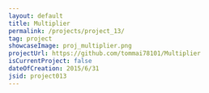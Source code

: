 ```yaml
---
layout: default
title: Multiplier
permalink: /projects/project_13/
tag: project
showcaseImage: proj_multiplier.png
projectUrl: https://github.com/tommai78101/Multiplier
isCurrentProject: false
dateOfCreation: 2015/6/31
jsid: project013
---
```

